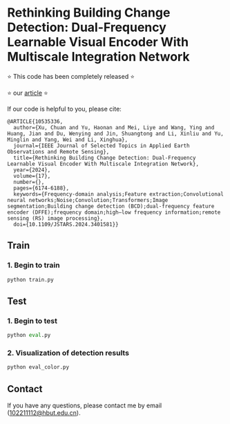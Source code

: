 # Rethinking Building Change Detection: Dual-Frequency Learnable Visual Encoder With Multiscale Integration Network

⭐ This code has been completely released ⭐ 

⭐ our [article](https://ieeexplore.ieee.org/abstract/document/10535336) ⭐ 

If our code is helpful to you, please cite:

```
@ARTICLE{10535336,
  author={Xu, Chuan and Yu, Haonan and Mei, Liye and Wang, Ying and Huang, Jian and Du, Wenying and Jin, Shuangtong and Li, Xinliu and Yu, Minglin and Yang, Wei and Li, Xinghua},
  journal={IEEE Journal of Selected Topics in Applied Earth Observations and Remote Sensing}, 
  title={Rethinking Building Change Detection: Dual-Frequency Learnable Visual Encoder With Multiscale Integration Network}, 
  year={2024},
  volume={17},
  number={},
  pages={6174-6188},
  keywords={Frequency-domain analysis;Feature extraction;Convolutional neural networks;Noise;Convolution;Transformers;Image segmentation;Building change detection (BCD);dual-frequency feature encoder (DFFE);frequency domain;high–low frequency information;remote sensing (RS) image processing},
  doi={10.1109/JSTARS.2024.3401581}}
```


## Train


### 1. Begin to train

```python
python train.py
```


## Test

### 1. Begin to test

```python
python eval.py
```

### 2. Visualization of detection results

```python
python eval_color.py
```

## Contact

If you have any questions, please contact me by email (102211112@hbut.edu.cn).




